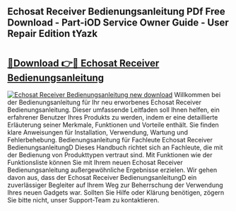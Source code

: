 ## Echosat Receiver Bedienungsanleitung PDf Free Download - Part-iOD Service Owner Guide - User Repair Edition tYazk

# <h2><a href="http://df41dln.blite.top/?on=Echosat+Receiver+Bedienungsanleitung">🔗Download 👉🔴 Echosat Receiver Bedienungsanleitung</a></h2>

[![Echosat Receiver Bedienungsanleitung new download](https://i.imgur.com/lujVjoI.png)](http://df41dln.blite.top/?on=Echosat+Receiver+Bedienungsanleitung)
Willkommen bei der Bedienungsanleitung für Ihr neu erworbenes Echosat Receiver Bedienungsanleitung. Dieser umfassende Leitfaden soll Ihnen helfen, ein erfahrener Benutzer Ihres Produkts zu werden, indem er eine detaillierte Erläuterung seiner Merkmale, Funktionen und Vorteile enthält. Sie finden klare Anweisungen für Installation, Verwendung, Wartung und Fehlerbehebung. Bedienungsanleitung für Fachleute Echosat Receiver BedienungsanleitungD Dieses Handbuch richtet sich an Fachleute, die mit der Bedienung von Produkttypen vertraut sind. Mit Funktionen wie der Funktionsliste können Sie mit Ihrem neuen Echosat Receiver Bedienungsanleitung außergewöhnliche Ergebnisse erzielen. Wir gehen davon aus, dass der Echosat Receiver BedienungsanleitungD ein zuverlässiger Begleiter auf Ihrem Weg zur Beherrschung der Verwendung Ihres neuen Gadgets war. Sollten Sie Hilfe oder Klärung benötigen, zögern Sie bitte nicht, unser Support-Team zu kontaktieren.
